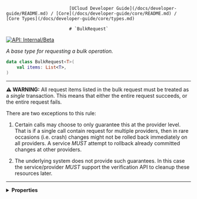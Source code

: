                             [UCloud Developer Guide](/docs/developer-guide/README.md) / [Core](/docs/developer-guide/core/README.md) / [Core Types](/docs/developer-guide/core/types.md)
                            
                            # `BulkRequest`

                            
[![API: Internal/Beta](https://img.shields.io/static/v1?label=API&message=Internal/Beta&color=red&style=flat-square)](/docs/developer-guide/core/api-conventions.md)


_A base type for requesting a bulk operation._

```kotlin
data class BulkRequest<T>(
    val items: List<T>,
)
```
---

__⚠ WARNING:__ All request items listed in the bulk request must be treated as a _single_ transaction. This means
that either the entire request succeeds, or the entire request fails.

There are two exceptions to this rule:

1. Certain calls may choose to only guarantee this at the provider level. That is if a single call contain request
for multiple providers, then in rare occasions (i.e. crash) changes might not be rolled back immediately on all
providers. A service _MUST_ attempt to rollback already committed changes at other providers.

2. The underlying system does not provide such guarantees. In this case the service/provider _MUST_ support the
verification API to cleanup these resources later.

---

<details>
<summary>
<b>Properties</b>
</summary>

<details>
<summary>
<code>items</code>: <code><code><a href='https://kotlinlang.org/api/latest/jvm/stdlib/kotlin.collections/-list/'>List</a>&lt;T&gt;</code></code>
</summary>





</details>



</details>

